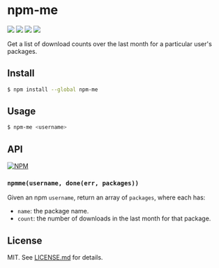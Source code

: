 # npm-me
![](http://img.shields.io/badge/stability-experimental-orange.svg?style=flat)
![](http://img.shields.io/npm/v/npm-me.svg?style=flat)
![](http://img.shields.io/npm/dm/npm-me.svg?style=flat)
![](http://img.shields.io/npm/l/npm-me.svg?style=flat)

Get a list of download counts over the last month for a particular user's packages.

## Install
``` bash
$ npm install --global npm-me
```

## Usage

``` bash
$ npm-me <username>
```

## API

[![NPM](https://nodei.co/npm/npm-me.png)](https://nodei.co/npm/npm-me/)

### `npmme(username, done(err, packages))`

Given an npm `username`, return an array of `packages`, where each has:

* `name`: the package name.
* `count`: the number of downloads in the last month for that package.

## License

MIT. See [LICENSE.md](http://github.com/hughsk/npm-me/blob/master/LICENSE.md) for details.
